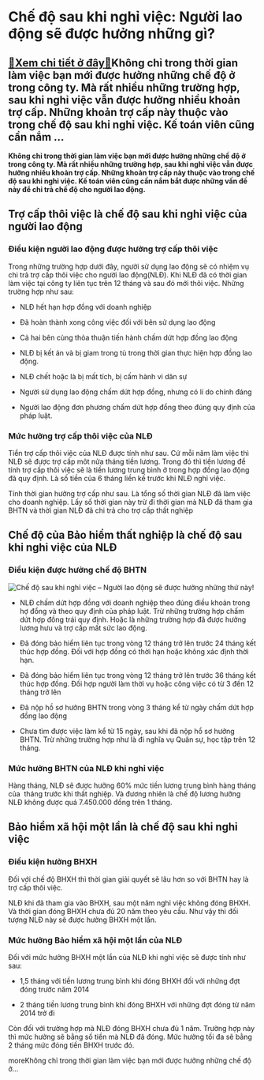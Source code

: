 Chế độ sau khi nghỉ việc: Người lao động sẽ được hưởng những gì?
================================================================

[:gift:Xem chi tiết ở đây:gift:](https://hddtvn.com/che-do-sau-khi-nghi-viec-nguoi-lao-dong-se-duoc-huong-nhung-gi/)Không chỉ trong thời gian làm việc bạn mới được hưởng những chế độ ở trong công ty. Mà rất nhiều những trường hợp, sau khi nghỉ việc vẫn được hưởng nhiều khoản trợ cấp. Những khoản trợ cấp này thuộc vào trong chế độ sau khi nghỉ việc. Kế toán viên cũng cần nắm …
----------------------------------------------------------------------------------------------------------------------------------------------------------------------------------------------------------------------------------------------------------------------

**Không chỉ trong thời gian làm việc bạn mới được hưởng những chế độ ở trong công ty. Mà rất nhiều những trường hợp, sau khi nghỉ việc vẫn được hưởng nhiều khoản trợ cấp. Những khoản trợ cấp này thuộc vào trong chế độ sau khi nghỉ việc. Kế toán viên cũng cần nắm bắt được những vấn đề này để chi trả chế độ cho người lao động.**



Trợ cấp thôi việc là chế độ sau khi nghỉ việc của người lao động
----------------------------------------------------------------


### Điều kiện người lao động được hưởng trợ cấp thôi việc


Trong những trường hợp dưới đây, người sử dụng lao động sẽ có nhiệm vụ chi trả trợ cấp thôi việc cho người lao động(NLĐ). Khi NLĐ đã có thời gian làm việc tại công ty liên tục trên 12 tháng và sau đó mới thôi việc. Những trường hợp như sau:




* NLĐ hết hạn hợp đồng với doanh nghiệp

* Đã hoàn thành xong công việc đối với bên sử dụng lao động

* Cả hai bên cùng thỏa thuận tiến hành chấm dứt hợp đồng lao động

* NLĐ bị kết án và bị giam trong tù trong thời gian thực hiện hợp đồng lao động.

* NLĐ chết hoặc là bị mất tích, bị cấm hành vi dân sự

* Người sử dụng lao động chấm dứt hợp đồng, nhưng có lí do chính đáng

* Người lao động đơn phương chấm dứt hợp đồng theo đúng quy định của pháp luật.



### Mức hưởng trợ cấp thôi việc của NLĐ


Tiền trợ cấp thôi việc của NLĐ được tính như sau. Cứ mỗi năm làm việc thì NLĐ sẽ được trợ cấp môt nửa tháng tiền lương. Trong đó thì tiền lương để tính trợ cấp thôi việc sẽ là tiền lương trung bình ở trong hợp đồng lao động đã quy định. Là số tiền của 6 tháng liền kế trước khi NLĐ nghỉ việc.


Tính thời gian hưởng trợ cấp như sau. Là tổng số thời gian NLĐ đã làm việc cho doanh nghiệp. Lấy số thời gian này trừ đi thời gian mà NLĐ đã tham gia BHTN và thời gian NLĐ đã chi trả cho trợ cấp thất nghiệp


Chế độ của Bảo hiểm thất nghiệp là chế độ sau khi nghỉ việc của NLĐ
-------------------------------------------------------------------


### Điều kiện được hưởng chế độ BHTN


![Chế độ sau khi nghỉ việc – Người lao động sẽ được hưởng những thứ này!](https://hddtvn.com/wp-content/uploads/2021/01/bao-hiem-that-nghiep-15779293580851086000378.jpg)




* NLĐ chấm dứt hợp đồng với doanh nghiệp theo đúng điều khoản trong hợ đồng và theo quy định của pháp luật. Trừ những trường hợp chấm dứt hợp đồng trái quy định. Hoặc là những trường hợp đã được hưởng lương hưu và trợ cấp mất sức lao động.

* Đã đóng bảo hiểm liên tục trong vòng 12 tháng trở lên trước 24 tháng kết thúc hợp đồng. Đối với hợp đồng có thời hạn hoặc không xác định thời hạn.

* Đã đóng bảo hiểm liên tục trong vòng 12 tháng trở lên trước 36 tháng kết thúc hợp đồng. Đối hợp người làm thời vụ hoặc công việc có từ 3 đến 12 tháng trở lên

* Đã nộp hồ sơ hưởng BHTN trong vòng 3 tháng kể từ ngày chấm dứt hợp đồng lao động

* Chưa tìm được việc làm kể từ 15 ngày, sau khi đã nộp hồ sơ hưởng BHTN. Trừ những trường hợp như là đi nghĩa vụ Quân sự, học tập trên 12 tháng.



### Mức hưởng BHTN của NLĐ khi nghỉ việc


Hàng tháng, NLĐ sẽ được hưởng 60% mức tiền lương trung bình hàng tháng của  tháng trước khi thất nghiệp. Và đương nhiên là chế độ lương hưởng NLĐ không được quá 7.450.000 đồng trên 1 tháng.


Bảo hiểm xã hội một lần là chế độ sau khi nghỉ việc
---------------------------------------------------


### Điều kiện hưởng BHXH


Đối với chế độ BHXH thì thời gian giải quyết sẽ lâu hơn so với BHTN hay là trợ cấp thôi việc.


NLĐ khi đã tham gia vào BHXH, sau một năm nghỉ việc không đóng BHXH. Và thời gian đóng BHXH chưa đủ 20 năm theo yêu cầu. Như vậy thì đối tượng NLĐ này sẽ được hưởng BHXH một lần.


### Mức hưởng Bảo hiểm xã hội một lần của NLĐ


Đối với mức hưởng BHXH một lần của NLĐ khi nghỉ việc sẽ được tính như sau:




* 1,5 tháng với tiền lương trung bình khi đóng BHXH đối với những đợt đóng trước năm 2014

* 2 tháng tiền lương trung bình khi đóng BHXH với những đợt đóng từ năm 2014 trở đi



Còn đối với trường hợp mà NLĐ đóng BHXH chưa đủ 1 năm. Trường hợp này thì mức hưởng sẽ bằng số tiền mà NLĐ đã đóng. Mức hưởng tối đa sẽ bằng 2 tháng mức đóng tiền BHXH trước đó.



moreKhông chỉ trong thời gian làm việc bạn mới được hưởng những chế độ ở…



